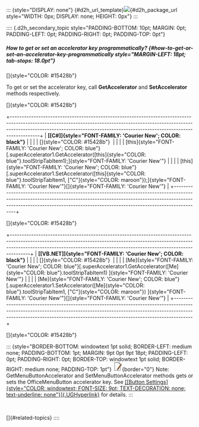 ::: {style="DISPLAY: none"}
[](ms-xhelp:///?Id=d2h_url_template){#d2h_url_template}![](!package_url!){#d2h_package_url style="WIDTH: 0px; DISPLAY: none; HEIGHT: 0px"}
:::

:::: {.d2h_secondary_topic style="PADDING-BOTTOM: 10pt; MARGIN: 0pt; PADDING-LEFT: 0pt; PADDING-RIGHT: 0pt; PADDING-TOP: 0pt"}
##### How to get or set an accelerator key programmatically? {#how-to-get-or-set-an-accelerator-key-programmatically style="MARGIN-LEFT: 18pt; tab-stops: 18.0pt"}

[]{style="COLOR: #15428b"} 

To get or set the accelerator key, call **GetAccelerator** and **SetAccelerator** methods respectively.

[]{style="COLOR: #15428b"} 

+------------------------------------------------------------------------------------------------------------------------------------------------------------------------------------------------------------------------------------------------------+
| **[\[C#\]]{style="FONT-FAMILY: 'Courier New'; COLOR: black"}**                                                                                                                                                                                       |
|                                                                                                                                                                                                                                                      |
| []{style="COLOR: #15428b"}                                                                                                                                                                                                                           |
|                                                                                                                                                                                                                                                      |
| [this]{style="FONT-FAMILY: 'Courier New'; COLOR: blue"}[.superAccelerator1.GetAccelerator([this]{style="COLOR: blue"}.toolStripTabItem1);]{style="FONT-FAMILY: 'Courier New'"}                                                                       |
|                                                                                                                                                                                                                                                      |
| [this]{style="FONT-FAMILY: 'Courier New'; COLOR: blue"}[.superAccelerator1.SetAccelerator([this]{style="COLOR: blue"}.toolStripTabItem1, [\"C\"]{style="COLOR: maroon"});]{style="FONT-FAMILY: 'Courier New'"}[]{style="FONT-FAMILY: 'Courier New'"} |
+------------------------------------------------------------------------------------------------------------------------------------------------------------------------------------------------------------------------------------------------------+

[]{style="COLOR: #15428b"} 

+--------------------------------------------------------------------------------------------------------------------------------------------------------------------------------------------------------------------------------------------------+
| **[\[VB.NET\]]{style="FONT-FAMILY: 'Courier New'; COLOR: black"}**                                                                                                                                                                               |
|                                                                                                                                                                                                                                                  |
| []{style="COLOR: #15428b"}                                                                                                                                                                                                                       |
|                                                                                                                                                                                                                                                  |
| [Me]{style="FONT-FAMILY: 'Courier New'; COLOR: blue"}[.superAccelerator1.GetAccelerator([Me]{style="COLOR: blue"}.toolStripTabItem1) ]{style="FONT-FAMILY: 'Courier New'"}                                                                       |
|                                                                                                                                                                                                                                                  |
| [Me]{style="FONT-FAMILY: 'Courier New'; COLOR: blue"}[.superAccelerator1.SetAccelerator([Me]{style="COLOR: blue"}.toolStripTabItem1, [\"C\"]{style="COLOR: maroon"}) ]{style="FONT-FAMILY: 'Courier New'"}[]{style="FONT-FAMILY: 'Courier New'"} |
+--------------------------------------------------------------------------------------------------------------------------------------------------------------------------------------------------------------------------------------------------+

[]{style="COLOR: #15428b"} 

::: {style="BORDER-BOTTOM: windowtext 1pt solid; BORDER-LEFT: medium none; PADDING-BOTTOM: 1pt; MARGIN: 9pt 0pt 9pt 18pt; PADDING-LEFT: 0pt; PADDING-RIGHT: 0pt; BORDER-TOP: windowtext 1pt solid; BORDER-RIGHT: medium none; PADDING-TOP: 1pt"}
![](ImagesExt/image76_1.jpg){border="0"} Note: GetMenuButtonAccelerator and SetMenuButtonAccelerator methods gets or sets the OfficeMenuButton accelerator key. See [[[Button Settings]{style="COLOR: windowtext; FONT-SIZE: 9pt; TEXT-DECORATION: none; text-underline: none"}]{.UGHyperlink}](../../../../../../../../Documents%20and%20Settings/sylviap/Desktop/Tools%20-%20Part%202.docx#_MenuButton_Settings) for details.
:::

 

[]{#related-topics}
::::
